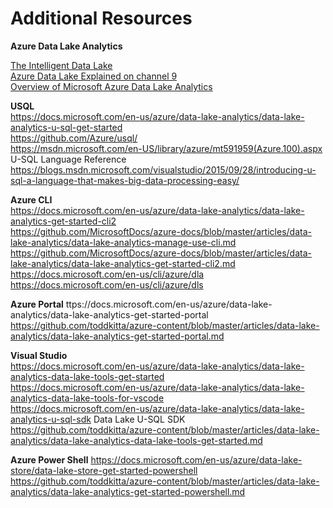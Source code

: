 # Additional Resources

**Azure Data Lake Analytics**

[The Intelligent Data Lake](https://azure.microsoft.com/en-us/blog/the-intelligent-data-lake/)  
[Azure Data Lake Explained on channel 9](https://channel9.msdn.com/Shows/Data-Exposed/Azure-Data-Lake-Explained)  
[Overview of Microsoft Azure Data Lake Analytics](https://github.com/toddkitta/azure-content/blob/master/articles/data-lake-analytics/data-lake-analytics-overview.md)  

**USQL**  
https://docs.microsoft.com/en-us/azure/data-lake-analytics/data-lake-analytics-u-sql-get-started   
https://github.com/Azure/usql/   
https://msdn.microsoft.com/en-US/library/azure/mt591959(Azure.100).aspx U-SQL Language Reference  
https://blogs.msdn.microsoft.com/visualstudio/2015/09/28/introducing-u-sql-a-language-that-makes-big-data-processing-easy/   


**Azure CLI**  
https://docs.microsoft.com/en-us/azure/data-lake-analytics/data-lake-analytics-get-started-cli2  
https://github.com/MicrosoftDocs/azure-docs/blob/master/articles/data-lake-analytics/data-lake-analytics-manage-use-cli.md  
https://github.com/MicrosoftDocs/azure-docs/blob/master/articles/data-lake-analytics/data-lake-analytics-get-started-cli2.md  
https://docs.microsoft.com/en-us/cli/azure/dla        
https://docs.microsoft.com/en-us/cli/azure/dls   


**Azure Portal**
ttps://docs.microsoft.com/en-us/azure/data-lake-analytics/data-lake-analytics-get-started-portal
https://github.com/toddkitta/azure-content/blob/master/articles/data-lake-analytics/data-lake-analytics-get-started-portal.md  


**Visual Studio**  
https://docs.microsoft.com/en-us/azure/data-lake-analytics/data-lake-analytics-data-lake-tools-get-started   
https://docs.microsoft.com/en-us/azure/data-lake-analytics/data-lake-analytics-data-lake-tools-for-vscode  
https://docs.microsoft.com/en-us/azure/data-lake-analytics/data-lake-analytics-u-sql-sdk  Data Lake U-SQL SDK  
https://github.com/toddkitta/azure-content/blob/master/articles/data-lake-analytics/data-lake-analytics-data-lake-tools-get-started.md    

**Azure Power Shell**
https://docs.microsoft.com/en-us/azure/data-lake-store/data-lake-store-get-started-powershell  
https://github.com/toddkitta/azure-content/blob/master/articles/data-lake-analytics/data-lake-analytics-get-started-powershell.md   
